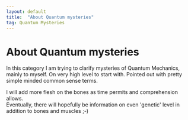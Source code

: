 ```yaml
---
layout: default
title:  "About Quantum mysteries"
tag: Quantum Mysteries
---
```


# About Quantum mysteries 

In this category I am trying to clarify mysteries of Quantum Mechanics, mainly to myself. On very high level to start with. Pointed out with pretty simple minded common sense terms.  

I will add more flesh on the bones as time permits and comprehension allows.  
Eventually, there will hopefully be information on even 'genetic' level in addition to bones and muscles ;-)  